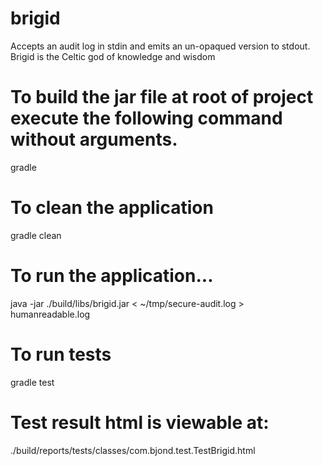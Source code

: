 # brigid
Accepts an audit log in stdin and emits an un-opaqued version to stdout.
Brigid is the Celtic god of knowledge and wisdom


# To build the jar file at root of project execute the following command without arguments.
gradle

# To clean the application
gradle clean

# To run the application...
java -jar ./build/libs/brigid.jar < ~/tmp/secure-audit.log  > humanreadable.log

# To run tests
gradle test

# Test result html is viewable at:
./build/reports/tests/classes/com.bjond.test.TestBrigid.html


